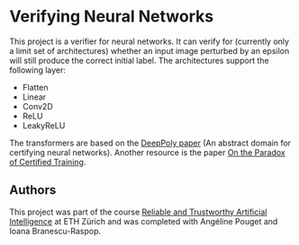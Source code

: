 # Verifying Neural Networks

This project is a verifier for neural networks. It can verify for (currently only a limit set of architectures) whether an input image perturbed by an epsilon will still produce the correct initial label. The architectures support the following layer:
- Flatten
- Linear
- Conv2D
- ReLU
- LeakyReLU

The transformers are based on the [DeepPoly paper](https://dl.acm.org/doi/10.1145/3290354) (An abstract domain for certifying neural networks). Another resource is the paper [On the Paradox of Certified Training](https://arxiv.org/abs/2102.06700).

## Authors

This project was part of the course [Reliable and Trustworthy Artificial Intelligence](https://www.vvz.ethz.ch/Vorlesungsverzeichnis/lerneinheit.view?lang=en&semkez=2023W&ansicht=ALLE&lerneinheitId=172754&) at ETH Zürich and was completed with Angéline Pouget and Ioana Branescu-Raspop.
